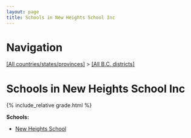 ```yaml
---
layout: page
title: Schools in New Heights School Inc
---
```

# Navigation

[[All countries/states/provinces]](../..) > [[All B.C. districts]](..)

# Schools in New Heights School Inc

{% include_relative grade.html %}

**Schools:**

- [New Heights School](New_Heights_School.md)
